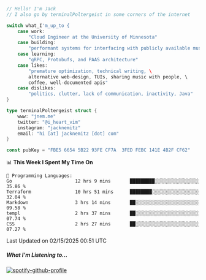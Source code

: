 ```go
// Hello! I'm Jack
// I also go by terminalPoltergeist in some corners of the internet

switch what_I'm_up_to {
    case work:
        "Cloud Engineer at the University of Minnesota"
    case building:
        "performant systems for interfacing with publicly available music datasets"
    case learning:
        "gRPC, Protobufs, and PAAS architecture"
    case likes:
        "premature optimization, technical writing, \
        alternative web-design, TUIs, sharing music with people, \
        coffee, well-documented apis"
    case dislikes:
        "politics, clutter, lack of communication, inactivity, Java"
}

type terminalPoltergeist struct {
    www: "jnem.me"
    twitter: "@i_heart_vim"
    instagram: "jacknemitz"
    email: "hi [at] jacknemitz [dot] com"
}

const pubKey = "FBE5 6654 5B22 93FE CF7A  3FED FEBC 141E 4B2F CF62"
```

<!--START_SECTION:waka-->
📊 **This Week I Spent My Time On** 

```text
💬 Programming Languages: 
Go                       12 hrs 9 mins       █████████░░░░░░░░░░░░░░░░   35.86 % 
Terraform                10 hrs 51 mins      ████████░░░░░░░░░░░░░░░░░   32.04 % 
Markdown                 3 hrs 14 mins       ██░░░░░░░░░░░░░░░░░░░░░░░   09.58 % 
templ                    2 hrs 37 mins       ██░░░░░░░░░░░░░░░░░░░░░░░   07.74 % 
CSS                      2 hrs 27 mins       ██░░░░░░░░░░░░░░░░░░░░░░░   07.27 % 
```


 Last Updated on 02/15/2025 00:51 UTC
<!--END_SECTION:waka-->

##### What I'm Listening to...

[![spotify-github-profile](https://jnem.me/listening-item?maxAge=2592000)](https://jnem.me/listening)
